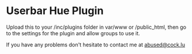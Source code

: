 # Userbar Hue Plugin


Upload this to your /inc/plugins folder in var/www or /public_html, then go to the 
settings for the plugin and allow groups to use it.

If you have any problems don't hesitate to contact me at
abused@cock.lu
